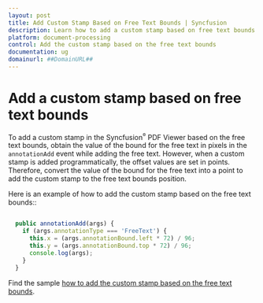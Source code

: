```yaml
---
layout: post
title: Add Custom Stamp Based on Free Text Bounds | Syncfusion
description: Learn how to add a custom stamp based on free text bounds in the Syncfusion Angular PDF Viewer component of Essential JS 2.
platform: document-processing
control: Add the custom stamp based on the free text bounds
documentation: ug
domainurl: ##DomainURL##
---
```


# Add a custom stamp based on free text bounds

To add a custom stamp in the Syncfusion<sup style="font-size:70%">&reg;</sup> PDF Viewer based on the free text bounds, obtain the value of the bound for the free text in pixels in the `annotationAdd` event while adding the free text. However, when a custom stamp is added programmatically, the offset values are set in points. Therefore, convert the value of the bound for the free text into a point to add the custom stamp to the free text bounds position.

Here is an example of how to add the custom stamp based on the free text bounds::

```typescript

  public annotationAdd(args) {
    if (args.annotationType === 'FreeText') {
      this.x = (args.annotationBound.left * 72) / 96;
      this.y = (args.annotationBound.top * 72) / 96;
      console.log(args);
    }
  }

```

Find the sample [how to add the custom stamp based on the free text bounds](https://stackblitz.com/edit/angular-dxub1a-sm6c5g?file=app.component.ts).